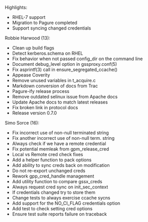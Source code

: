 Highlights:

- RHEL-7 support
- Migration to Pagure completed
- Support syncing changed credentials

Robbie Harwood (13):
-  Clean up build flags
-  Detect kerberos.schema on RHEL
-  Fix behavior when not passed config\_dir on the command line
-  Document debug\_level option in gssproxy.conf(5)
-  Fix asprintf(3) call in ensure\_segregated\_ccache()
-  Appease Coverity
-  Remove unused variables in t\_acquire.c
-  Markdown conversion of docs from Trac
-  Pagure-ify release process
-  Remove outdated selinux issue from Apache docs
-  Update Apache docs to match latest releases
-  Fix broken link in protocol docs
-  Release version 0.7.0

Simo Sorce (16):
-  Fix incorrect use of non-null terminated string
-  Fix another incorrect use of non-null term. string
-  Always check if we have a remote credential
-  Fix potential memleak from gpm\_release\_cred
-  Local vs Remote cred check fixes
-  Add a helper function to pack options
-  Add ability to sync creds back on modification
-  Do not re-export unchanged creds
-  Rework gpp\_cred\_handle management
-  Add utility function to compare gssx\_creds
-  Always request cred sync on init\_sec\_context
-  If credentials changed try to store them
-  Change tests to always exercise ccache sycns
-  Add support for the NO\_CI\_FLAG credentials option
-  Add test to check setting cred options
-  Ensure test suite reports failure on traceback

